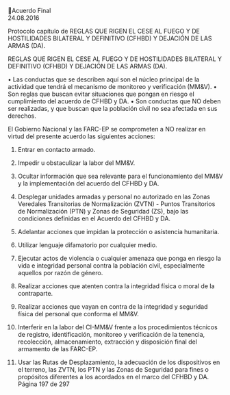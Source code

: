 Acuerdo Final  
24.08.2016  

Protocolo capítulo de REGLAS QUE RIGEN EL CESE AL FUEGO Y DE HOSTILIDADES BILATERAL Y 
DEFINITIVO (CFHBD) Y DEJACIÓN DE LAS ARMAS (DA). 
 
REGLAS  QUE  RIGEN  EL  CESE  AL  FUEGO  Y  DE  HOSTILIDADES  BILATERAL  Y  DEFINITIVO  (CFHBD)  Y 
DEJACIÓN DE LAS ARMAS (DA). 
 
• Las conductas que se describen aquí son el núcleo principal de la actividad que tendrá el mecanismo 
de monitoreo y verificación (MM&V). 
• Son reglas que buscan evitar situaciones que pongan en riesgo el cumplimiento del acuerdo de CFHBD 
y DA. 
• Son conductas que NO deben ser realizadas, y que buscan que la población civil no sea afectada en 
sus derechos. 
 
El Gobierno Nacional y las FARC-EP se comprometen a NO realizar en virtud del presente acuerdo las 
siguientes acciones: 
 
1. Entrar en contacto armado. 
 
2. Impedir u obstaculizar la labor del MM&V. 
 
3. Ocultar información que sea relevante para el funcionamiento del MM&V y la implementación del 
acuerdo del CFHBD y DA.   
 
4. Desplegar  unidades  armadas  y  personal  no  autorizado  en  las  Zonas  Veredales  Transitorias  de 
Normalización (ZVTN) - Puntos Transitorios de Normalización (PTN) y Zonas de Seguridad (ZS), bajo 
las condiciones definidas en el Acuerdo del CFHBD y DA. 
 
5. Adelantar acciones que impidan la protección o asistencia humanitaria.  
 
6. Utilizar lenguaje difamatorio por cualquier medio. 
 
7. Ejecutar actos de violencia o cualquier amenaza que ponga en riesgo la vida e integridad personal 
contra la población civil, especialmente aquellos por razón de género. 
 
8. Realizar acciones que atenten contra la integridad física o moral de la contraparte. 
 
9. Realizar acciones que vayan en contra de la integridad y seguridad física del personal que conforma 
el MM&V. 
 
10. Interferir en la labor del CI-MM&V frente a los procedimientos técnicos de registro, identificación, 
monitoreo y verificación de la tenencia, recolección, almacenamiento,  extracción y disposición final 
del armamento de las FARC-EP.  
 
11. Usar las Rutas de Desplazamiento, la adecuación de los dispositivos en el terreno, las ZVTN, los PTN 
y las Zonas de Seguridad para fines o propósitos diferentes a los acordados en el marco del CFHBD y 
DA. 
Página 197 de 297 
 

